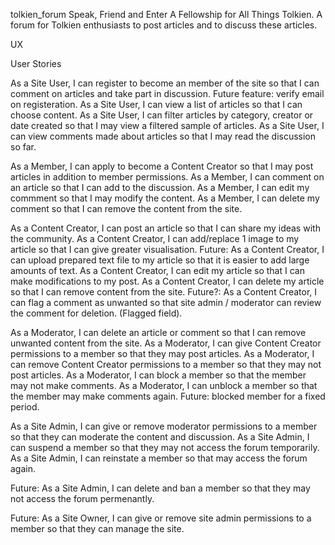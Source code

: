 tolkien_forum
Speak, Friend and Enter
A Fellowship for All Things Tolkien. 
A forum for Tolkien enthusiasts to post articles and to discuss these articles.

UX

User Stories

As a Site User, I can register to become an member of the site so that I can comment on articles and take part in discussion.
Future feature: verify email on registeration.
As a Site User, I can view a list of articles so that I can choose content.
As a Site User, I can filter articles by category, creator or date created so that I may view a filtered sample of articles.
As a Site User, I can view comments made about articles so that I may read the discussion so far.

As a Member, I can apply to become a Content Creator so that I may post articles in addition to member permissions.
As a Member, I can comment on an article so that I can add to the discussion.
As a Member, I can edit my commment so that I may modify the content.
As a Member, I can delete my comment so that I can remove the content from the site.

As a Content Creator, I can post an article so that I can share my ideas with the community.
As a Content Creator, I can add/replace 1 image to my article so that I can give greater visualisation.
Future: As a Content Creator, I can upload prepared text file to my article so that it is easier to add large amounts of text.
As a Content Creator, I can edit my article so that I can make modifications to my post.
As a Content Creator, I can delete my article so that I can remove content from the site.
Future?: As a Content Creator, I can flag a comment as unwanted so that site admin / moderator can review the comment for deletion. (Flagged field).

As a Moderator, I can delete an article or comment so that I can remove unwanted content from the site.
As a Moderator, I can give Content Creator permissions to a member so that they may post articles.
As a Moderator, I can remove Content Creator permissions to a member so that they may not post articles.
As a Moderator, I can block a member so that the member may not make comments.
As a Moderator, I can unblock a member so that the member may make comments again.
Future: blocked member for a fixed period.

As a Site Admin, I can give or remove moderator permissions to a member so that they can moderate the content and discussion.
As a Site Admin, I can suspend a member so that they may not access the forum temporarily.
As a Site Admin, I can reinstate a member so that may access the forum again.

Future:
As a Site Admin, I can delete and ban a member so that they may not access the forum permenantly.

Future:
As a Site Owner, I can give or remove site admin permissions to a member so that they can manage the site.